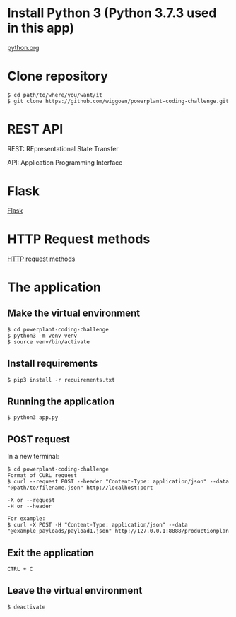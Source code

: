 # Install Python 3 (Python 3.7.3 used in this app)
[python.org](https://www.python.org/)

# Clone repository
```
$ cd path/to/where/you/want/it
$ git clone https://github.com/wiggoen/powerplant-coding-challenge.git
```

# REST API
REST: REpresentational State Transfer

API: Application Programming Interface

# Flask
[Flask](https://flask.palletsprojects.com/en/1.1.x/)

# HTTP Request methods
[HTTP request methods](https://developer.mozilla.org/en-US/docs/Web/HTTP/Methods)

# The application
## Make the virtual environment
```
$ cd powerplant-coding-challenge
$ python3 -m venv venv
$ source venv/bin/activate
```

## Install requirements
```
$ pip3 install -r requirements.txt
```

## Running the application
```
$ python3 app.py
```

## POST request
In a new terminal:
```
$ cd powerplant-coding-challenge
Format of CURL request
$ curl --request POST --header "Content-Type: application/json" --data "@path/to/filename.json" http://localhost:port

-X or --request
-H or --header

For example:
$ curl -X POST -H "Content-Type: application/json" --data "@example_payloads/payload1.json" http://127.0.0.1:8888/productionplan

```

## Exit the application
```
CTRL + C
```

## Leave the virtual environment
```
$ deactivate
```
